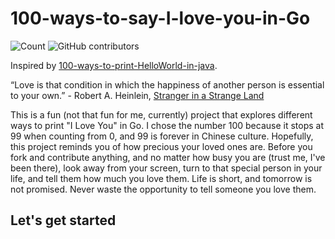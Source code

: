 # 100-ways-to-say-I-love-you-in-Go

![Count](https://img.shields.io/badge/Currently%20At-0%20out%20of%20100-4b5f81?style=for-the-badge&logo=java&logoColor=green)
![GitHub contributors](https://img.shields.io/github/contributors/mastevb/100-ways-to-say-I-love-you-in-Go?style=for-the-badge)

Inspired by [100-ways-to-print-HelloWorld-in-java](https://github.com/NachiketaVadera/100-ways-to-print-HelloWorld-in-java).

“Love is that condition in which the happiness of another person is essential to your own.” - Robert A. Heinlein, [Stranger in a Strange Land](https://en.wikipedia.org/wiki/Stranger_in_a_Strange_Land)

This is a fun (not that fun for me, currently) project that explores different ways to print "I Love You" in Go. I chose the number 100 because it stops at 99 when counting from 0, and 99 is forever in Chinese culture.
Hopefully, this project reminds you of how precious your loved ones are.
Before you fork and contribute anything, and no matter how busy you are (trust me, I've been there), look away from your screen, turn to that special person in your life, and tell them how much you love them. Life is short, and tomorrow is not promised. Never waste the opportunity to tell someone you love them.

## Let's get started
